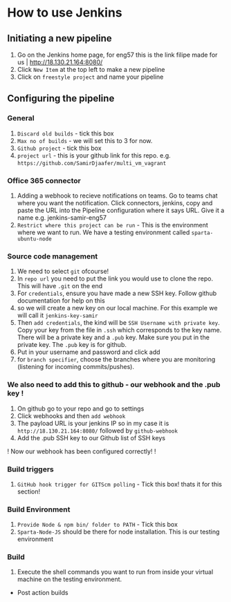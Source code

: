 # How to use Jenkins

## Initiating a new pipeline

1. Go on the Jenkins home page, for eng57 this is the link filipe made for us | http://18.130.21.164:8080/
2. Click `New Item` at the top left to make a new pipeline 
3. Click on `freestyle project` and name your pipeline

## Configuring the pipeline
### General

1. `Discard old builds` - tick this box
2. `Max no of builds` - we will set this to 3 for now.
3. `Github project` - tick this box
4. `project url` - this is your github link for this repo. e.g. `https://github.com/SamirDjaafer/multi_vm_vagrant`

### Office 365 connector

1. Adding a webhook to recieve notifications on teams. Go to teams chat where you want the notification. Click connectors, jenkins, copy and paste the URL into the Pipeline configuration where it says URL. Give it a name e.g. jenkins-samir-eng57
2. `Restrict where this project can be run` - This is the environment where we want to run. We have a testing environment called `sparta-ubuntu-node`

### Source code management

1. We need to select `git` ofcourse!
2. In `repo url` you need to put the link you would use to clone the repo. This will have `.git` on the end
3. For `credentials`, ensure you have made a new SSH key. Follow github documentation for help on this
4. so we will create a new key on our local machine. For this example we will call it `jenkins-key-samir`
5. Then `add credentials`, the kind will be `SSH Username with private key`. Copy your key from the file in `.ssh` which corresponds to the key name. There will be a private key and a `.pub` key. Make sure you put in the private key. The `.pub` key is for github.
6. Put in your username and password and click add
7. for `branch specifier`, choose the branches where you are monitoring (listening for incoming commits/pushes).

### We also need to add this to github - our webhook and the .pub key !

1. On github go to your repo and go to settings
2. Click webhooks and then `add webhook`
3. The payload URL is your jenkins IP so in my case it is `http://18.130.21.164:8080/` followed by `github-webhook` 
4. Add the .pub SSH key to our Github list of SSH keys

! Now our webhook has been configured correctly! !

### Build triggers

1. `GitHub hook trigger for GITScm polling` - Tick this box! thats it for this section!

### Build Environment

1. `Provide Node & npm bin/ folder to PATH` - Tick this box
2. `Sparta-Node-JS` should be there for node installation. This is our testing environment

### Build 

1. Execute the shell commands you want to run from inside your virtual machine on the testing environment.

- Post action builds






